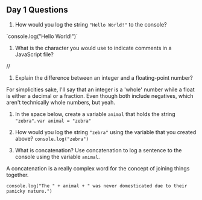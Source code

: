 ## Day 1 Questions

1. How would you log the string `"Hello World!"` to the console?

<p>`console.log("Hello World!")`</p>

1. What is the character you would use to indicate comments in a JavaScript file?
<p>//</p>

1. Explain the difference between an integer and a floating-point number?
<p>For simplicities sake, I'll say that an integer is a 'whole' number while a float is either a decimal or a fraction. Even though both include negatives, which aren't technically whole numbers, but yeah.</p>

1. In the space below, create a variable `animal` that holds the string `"zebra"`.
`var animal = "zebra"`

1. How would you log the string `"zebra"` using the variable that you created above?
`console.log("zebra")`

1. What is concatenation? Use concatenation to log a sentence to the console using the variable `animal`.
<p>A concatenation is a really complex word for the concept of joining things together.</p>

`console.log("The " + animal + " was never domesticated due to their panicky nature.")`
